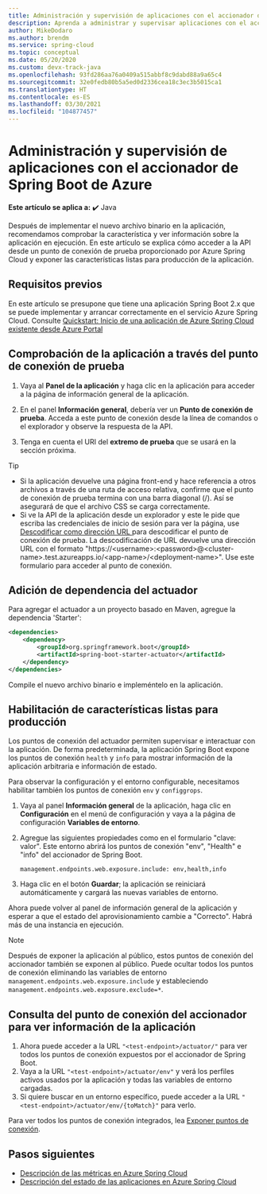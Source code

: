 ```yaml
---
title: Administración y supervisión de aplicaciones con el accionador de Spring Boot de Azure
description: Aprenda a administrar y supervisar aplicaciones con el accionador de Spring Boot.
author: MikeDodaro
ms.author: brendm
ms.service: spring-cloud
ms.topic: conceptual
ms.date: 05/20/2020
ms.custom: devx-track-java
ms.openlocfilehash: 93fd286aa76a0409a515abbf8c9dabd88a9a65c4
ms.sourcegitcommit: 32e0fedb80b5a5ed0d2336cea18c3ec3b5015ca1
ms.translationtype: HT
ms.contentlocale: es-ES
ms.lasthandoff: 03/30/2021
ms.locfileid: "104877457"
---
```

# <a name="manage-and-monitor-app-with-azure-spring-boot-actuator"></a>Administración y supervisión de aplicaciones con el accionador de Spring Boot de Azure

**Este artículo se aplica a:** ✔️ Java

Después de implementar el nuevo archivo binario en la aplicación, recomendamos comprobar la característica y ver información sobre la aplicación en ejecución. En este artículo se explica cómo acceder a la API desde un punto de conexión de prueba proporcionado por Azure Spring Cloud y exponer las características listas para producción de la aplicación.

## <a name="prerequisites"></a>Requisitos previos
En este artículo se presupone que tiene una aplicación Spring Boot 2.x que se puede implementar y arrancar correctamente en el servicio Azure Spring Cloud.  Consulte [Quickstart: Inicio de una aplicación de Azure Spring Cloud existente desde Azure Portal](spring-cloud-quickstart.md)

## <a name="verify-app-through-test-endpoint"></a>Comprobación de la aplicación a través del punto de conexión de prueba
1. Vaya al **Panel de la aplicación** y haga clic en la aplicación para acceder a la página de información general de la aplicación.

1. En el panel **Información general**, debería ver un **Punto de conexión de prueba**.  Acceda a este punto de conexión desde la línea de comandos o el explorador y observe la respuesta de la API.

1. Tenga en cuenta el URI del **extremo de prueba** que se usará en la sección próxima.

>[!TIP]
> * Si la aplicación devuelve una página front-end y hace referencia a otros archivos a través de una ruta de acceso relativa, confirme que el punto de conexión de prueba termina con una barra diagonal (/). Así se asegurará de que el archivo CSS se carga correctamente.
> * Si ve la API de la aplicación desde un explorador y este le pide que escriba las credenciales de inicio de sesión para ver la página, use [Descodificar como dirección URL ](https://www.urldecoder.org/) para descodificar el punto de conexión de prueba. La descodificación de URL devuelve una dirección URL con el formato "https://\<username>:\<password>@\<cluster-name>.test.azureapps.io/\<app-name>/\<deployment-name>".  Use este formulario para acceder al punto de conexión.

## <a name="add-actuator-dependency"></a>Adición de dependencia del actuador

Para agregar el actuador a un proyecto basado en Maven, agregue la dependencia 'Starter':

```xml
<dependencies>
    <dependency>
        <groupId>org.springframework.boot</groupId>
        <artifactId>spring-boot-starter-actuator</artifactId>
    </dependency>
</dependencies>
```

Compile el nuevo archivo binario e impleméntelo en la aplicación.

## <a name="enable-production-ready-features"></a>Habilitación de características listas para producción
Los puntos de conexión del actuador permiten supervisar e interactuar con la aplicación. De forma predeterminada, la aplicación Spring Boot expone los puntos de conexión `health` y `info` para mostrar información de la aplicación arbitraria e información de estado.

Para observar la configuración y el entorno configurable, necesitamos habilitar también los puntos de conexión `env` y `configgrops`.

1. Vaya al panel **Información general** de la aplicación, haga clic en **Configuración** en el menú de configuración y vaya a la página de configuración **Variables de entorno**.
1. Agregue las siguientes propiedades como en el formulario "clave: valor". Este entorno abrirá los puntos de conexión "env", "Health" e "info" del accionador de Spring Boot.

   ```
   management.endpoints.web.exposure.include: env,health,info
   ```
1. Haga clic en el botón **Guardar**; la aplicación se reiniciará automáticamente y cargará las nuevas variables de entorno.

Ahora puede volver al panel de información general de la aplicación y esperar a que el estado del aprovisionamiento cambie a "Correcto".  Habrá más de una instancia en ejecución.

> [!Note] 
> Después de exponer la aplicación al público, estos puntos de conexión del accionador también se exponen al público. Puede ocultar todos los puntos de conexión eliminando las variables de entorno `management.endpoints.web.exposure.include` y estableciendo `management.endpoints.web.exposure.exclude=*`.

## <a name="view-the-actuator-endpoint-to-view-application-information"></a>Consulta del punto de conexión del accionador para ver información de la aplicación
1. Ahora puede acceder a la URL `"<test-endpoint>/actuator/"` para ver todos los puntos de conexión expuestos por el accionador de Spring Boot.
1. Vaya a la URL `"<test-endpoint>/actuator/env"` y verá los perfiles activos usados por la aplicación y todas las variables de entorno cargadas.
1. Si quiere buscar en un entorno específico, puede acceder a la URL `"<test-endpoint>/actuator/env/{toMatch}"` para verlo.

Para ver todos los puntos de conexión integrados, lea [Exponer puntos de conexión](https://docs.spring.io/spring-boot/docs/current/reference/html/production-ready-features.html#production-ready-endpoints-exposing-endpoints).

## <a name="next-steps"></a>Pasos siguientes

* [Descripción de las métricas en Azure Spring Cloud](spring-cloud-concept-metrics.md)
* [Descripción del estado de las aplicaciones en Azure Spring Cloud](spring-cloud-concept-app-status.md)

